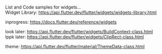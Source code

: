 List and Code samples for widgets...    
Widget Library: https://api.flutter.dev/flutter/widgets/widgets-library.html    


inprogress: https://docs.flutter.dev/reference/widgets


look later: https://api.flutter.dev/flutter/widgets/BuildContext-class.html    
lppk later: https://api.flutter.dev/flutter/widgets/ClipRect-class.html

theme: https://api.flutter.dev/flutter/material/ThemeData-class.html
